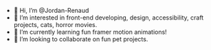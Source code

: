 - 👋 Hi, I’m @Jordan-Renaud
- 👀 I’m interested in front-end developing, design, accessibility, craft projects, cats, horror movies.
- 🌱 I’m currently learning fun framer motion animations!
- 💞️ I’m looking to collaborate on fun pet projects.

<!---
Jordan-Renaud/Jordan-Renaud is a ✨ special ✨ repository because its `README.md` (this file) appears on your GitHub profile.
You can click the Preview link to take a look at your changes.
--->

